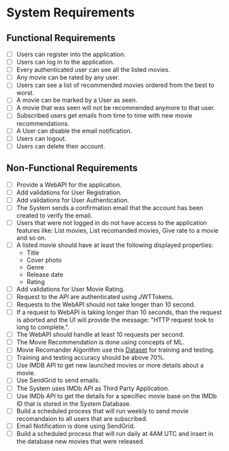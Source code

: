 # System Requirements

## Functional Requirements  
- [ ] Users can register into the application.
- [ ] Users can log in to the application.
- [ ] Every authenticated user can see all the listed movies.
- [ ] Any movie can be rated by any user.
- [ ] Users can see a list of recommended movies ordered from the best to worst.
- [ ] A movie can be marked by a User as seen.
- [ ] A movie that was seen will not be recommended anymore to that user.
- [ ] Subscribed users get emails from time to time with new movie recommendations.
- [ ] A User can disable the email notification.
- [ ] Users can logout.
- [ ] Users can delete their account.
 
## Non-Functional Requirements
- [ ] Provide a WebAPI for the application.
- [ ] Add validations for User Registration.
- [ ] Add validations for User Authentication.
- [ ] The System sends a confirmation email that the account has been created to verify the email.
- [ ] Users that were not logged in do not have access to the application features like: List movies, List recomanded movies, Give rate to a movie and so on.
- [ ] A listed movie should have at least the following displayed properties:
  * Title
  * Cover photo 
  * Genre
  * Release date
  * Rating
- [ ] Add validations for User Movie Rating.
- [ ] Request to the API are authenticated using JWTTokens.
- [ ] Requests to the WebAPI should not take longer than 10 second.
- [ ] If a request to WebAPI is taking longer than 10 seconds, than the request is aborted and the UI will provide the message: "HTTP request took to long to complete.".
- [ ] The WebAPI should handle at least 10 requests per second.
- [ ] The Movie Recommendation is done using concepts of ML.
- [ ] Movie Recomander Algorithm use this [Dataset](https://www.kaggle.com/grouplens/movielens-20m-dataset) for training and testing.
- [ ] Training and testing accuracy should be above 70%.
- [ ] Use IMDB API to get new launched movies or more details about a movie.
- [ ] Use SendGrid to send emails.
- [ ] The System uses IMDb API as Third Party Application.
- [ ] Use IMDb API to get the details for a specifiec movie base on the IMDb ID that is stored in the System Database.
- [ ] Build a scheduled process that will run weekly to send movie recomandaion to all users that are subscribed.
- [ ] Email Notification is done using SendGrid.
- [ ] Build a scheduled process that will run daily at 4AM UTC and insert in the database new movies that were released.
